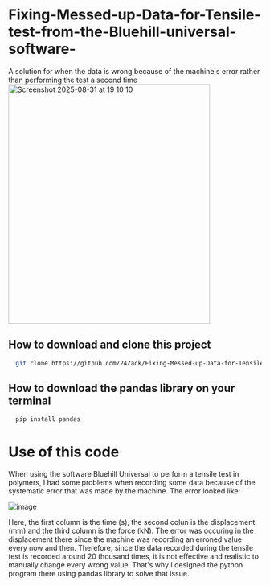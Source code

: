 # Fixing-Messed-up-Data-for-Tensile-test-from-the-Bluehill-universal-software-
A solution for when the data is wrong because of the machine's error rather than performing the test a second time
<img width="401" height="476" alt="Screenshot 2025-08-31 at 19 10 10" src="https://github.com/user-attachments/assets/624613be-e88b-40c3-84f6-8c7d508d20e9" />


## How to download and clone this project
```bash
  git clone https://github.com/24Zack/Fixing-Messed-up-Data-for-Tensile-test-from-the-Bluehill-universal-software-

```

## How to download the pandas library on your terminal
```bash
  pip install pandas

```

# Use of this code

When using the software Bluehill Universal to perform a tensile test in polymers, I had some problems when recording some data because of the systematic error that was made by the machine. 
The error looked like:

![image](https://github.com/user-attachments/assets/e4f29451-2ff4-413f-828f-7f17db55f6b3)

Here, the first column is the time (s), the second colun is the displacement (mm) and the third column is the force (kN).
The error was occuring in the displacement there since the machine was recording an erroned value every now and then.
Therefore, since the data recorded during the tensile test is recorded around 20 thousand times, it is not effective and realistic to manually change every wrong value. That's why I designed the python program there using pandas library to solve that issue.
